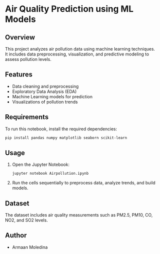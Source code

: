 
# Air Quality Prediction using ML Models

## Overview
This project analyzes air pollution data using machine learning techniques. It includes data preprocessing, visualization, and predictive modeling to assess pollution levels.

## Features
- Data cleaning and preprocessing
- Exploratory Data Analysis (EDA)
- Machine Learning models for prediction
- Visualizations of pollution trends

## Requirements
To run this notebook, install the required dependencies:
```bash
pip install pandas numpy matplotlib seaborn scikit-learn
```

## Usage
1. Open the Jupyter Notebook:
    ```bash
    jupyter notebook Airpollution.ipynb
    ```
2. Run the cells sequentially to preprocess data, analyze trends, and build models.

## Dataset
The dataset includes air quality measurements such as PM2.5, PM10, CO, NO2, and SO2 levels.

## Author
- Armaan Moledina
